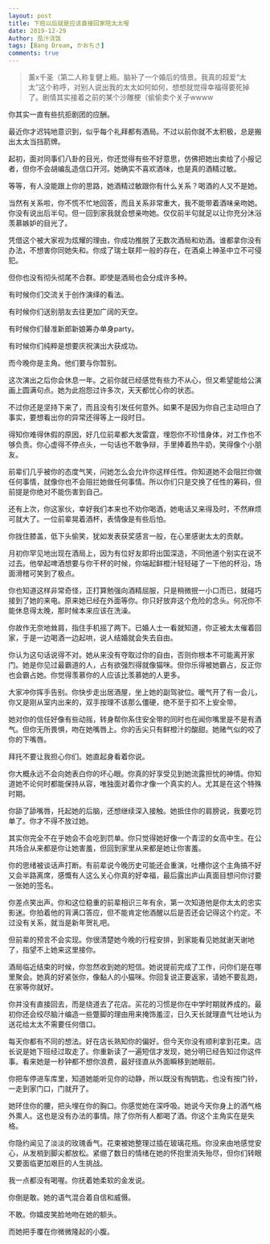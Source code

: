```yaml
---
layout: post
title: 下班以后就是应该直接回家陪太太喔
date: 2019-12-29
Author: 茄汁浇饭 
tags: [Bang Dream, かおちさ]
comments: true
---
```


> 薰x千圣（第二人称复健上瘾。脑补了一个婚后的情景。我真的超爱“太太”这个称呼，对别人说出我的太太如何如何，想想就觉得幸福得要死掉了。剧情其实接着之前的某个沙雕梗（偷偷卖个关子wwww

你其实一直有些抗拒剧团的应酬。

最近你才迟钝地意识到，似乎每个礼拜都有酒局。不过以前你就不太积极，总是搬出太太当挡箭牌。

起初，面对同事们八卦的目光，你还觉得有些不好意思，仿佛把她出卖给了小报记者，但你不会胡编乱造信口开河。她确实不喜欢酒味，也是真的酒精过敏。

等等，有人没能跟上你的思路，她酒精过敏跟你有什么关系？喝酒的人又不是她。

当然有关系啦，你不慌不忙地回答，而且关系非常重大，我不能带着酒味亲吻她。你没有说出后半句。但一回到家我就会想亲吻她。仅仅前半句就足以让你充分沐浴羡慕嫉妒的目光了。

凭借这个被大家视为炫耀的理由，你成功推脱了无数次酒局和劝酒。谁都拿你没有办法，不想害你同她失和。你成了瑞士联邦一般的存在，在酒桌上神圣中立不可侵犯。

但你也没有彻头彻尾不合群。即使是酒局也会分成许多种。

有时候你们交流关于创作演绎的看法。

有时候你们送别朋友去往更加广阔的天空。

有时候你们替准新郎新娘筹办单身party。

有时候你们纯粹是想要庆祝演出大获成功。

而今晚你是主角。他们要与你暂别。

这次演出之后你会休息一年。之前你就已经感觉有些力不从心，但又希望能给公演画上圆满句点。她为此抱怨过许多次，天天都忧心你的状态。

不过你还是坚持下来了，而且没有引发任何意外。如果不是因为你自己主动坦白了事实，要想看出你的异常还得等上一段时日。

得知你难得休假的原因，好几位前辈都大发雷霆，埋怨你不珍惜身体，对工作也不够负责。你心虚得不停点头，一句话也不敢争辩，手里捧着热牛奶，笑得像个小朋友。

前辈们几乎被你的态度气笑，问她怎么会允许你这样任性。你知道她不会阻拦你做任何事情，就像你也不会阻拦她做任何事情。所以你们只是交换了任性的筹码，但前提是你绝对不能伤害到自己。

还有上次，你这家伙，幸好我们本来也不劝你喝酒，她电话又来得及时，不然麻烦可就大了。一位前辈晃着酒杯，表情像是有些后怕。

你拢住膝盖，低下头偷笑，犹如发表获奖感言一般，在心里感谢太太的贡献。

月初你罕见地出现在酒局上，因为有位好友即将出国深造，不同他道个别实在说不过去。他举起啤酒想要与你干杯的时候，你端起鲜橙汁轻轻碰了一下他的杯沿，场面滑稽可笑到了极点。

你也知道这样非常奇怪，正打算勉强向酒精屈服，只是稍微抿一小口而已，就碰巧接到了她的来电。原来她已经在外面等你。你只好放弃这个危险的念头。何况你不能休息得太晚，那时候本来应该在洗澡。

你故作无奈地耸肩，指住手机摇了两下。已婚人士一看就知道，你正被太太催着回家，于是一边喝酒一边起哄，说人结婚就会失去自由。

你认为这句话说得不对。她从来没有夺取过你的自由，否则你根本不可能离开家门。她是你见过最霸道的人，占有欲强烈得就像猫咪。但你乐得被她霸占，反正你也会霸占她。你觉得羡慕你的人应该比羡慕她的人更多。

大家冲你挥手告别。你快步走出居酒屋，坐上她的副驾驶位。暖气开了有一会儿，你又是刚从室内出来的，双手按理不该那么僵硬，绝不至于扣不上安全带。

她对你的信任好像有些动摇，转身帮你系住安全带的同时也在闻你嘴里是不是有酒气。但你无所畏惧，吻在她嘴唇上。你的舌尖只有鲜橙汁的酸甜。她赌气似的咬了你的下嘴唇。

拜托不要让我担心你们。她直起身看着你说。

你大概永远不会向她表白你的坏心眼。你真的好享受见到她流露担忧的神情。你知道她不论何时都能保持从容，唯独面对着你才像一个真实的人。尤其是在这个特殊时期。

你舔了舔嘴唇，托起她的后脑，还想继续深入接触。她抵住你的肩膀说，我要吃罚单了。你才不得不放过她。

其实你完全不在乎她会不会吃到罚单。你只觉得她好像一个青涩的女高中生。在公共场合从来都是你让她害羞，但回到家里从来都是她让你害羞。

你的思绪被谈话声打断。有前辈说今晚历史可能还会重演，吐槽你这个主角搞不好又会半路离席，感慨有人这么关心你真的好幸福，最后露出庐山真面目想问你讨要一张她的签名。

你差点笑出声。你和这位稳重的前辈相识三年有余，第一次知道他是你太太的忠实影迷。你拍着他的背满口答应，但不能肯定他酒醒以后是否还会记得这个约定。不过没有关系，就当是新年贺礼吧。

但前辈的预言不会实现。你很清楚她今晚的行程安排，到家能看见她就谢天谢地了，指望不上她来这里接你。

酒局临近结束的时候，你忽然收到她的短信。她说提前完成了工作，问你们是在哪里聚会。她真的好紧张你，像黏人的小猫咪。你回复说正要返家，请她不要乱跑，在家等你就好。

你并没有直接回去，而是绕道去了花店。买花的习惯是你在中学时期就养成的。最初你还会绞尽脑汁编造一些蹩脚的理由用来掩饰羞涩，日久天长就理直气壮地认为送花给太太不需要任何借口。

每天你都有不同的想法。好在店长熟知你的偏好。但今天你没有顺利拿到花束。店长说是她下班经过取走了。你重新读了一遍短信才发现，她分明已经告知过你这件事。看来她是一秒钟都不想你浪费，最好径直从外面瞬移到她眼前。

你把车停进车库里，知道她能听见你的动静，所以既没有掏钥匙，也没有按门铃，一走到家门口，门就开了。

她环住你的腰，把头埋在你的胸口。你感觉她在深呼吸。她说今天你身上的酒气格外熏人。这也是没有办法的事情。除了你所有人都喝了酒。你这个主角实在是失格。

你隐约闻见了淡淡的玫瑰香气。花束被她整理过插在玻璃花瓶。你没来由地感觉安心，从发梢到脚尖都放松。紧绷了数日的情绪在她的怀抱里消失殆尽，但你们转眼又要面临更加艰巨的人生挑战。

我一点都没有喝喔。你抚着她柔软的金发说。

你倒是敢。她的语气混合着自信和威慑。

不敢。你嬉皮笑脸地吻在她的额头。

而她把手覆在你微微隆起的小腹。